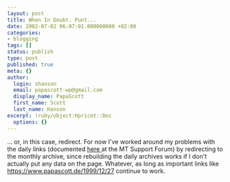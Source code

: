 ```yaml
---
layout: post
title: When In Doubt. Punt...
date: 2002-07-02 06:07:01.000000000 +02:00
categories:
- blogging
tags: []
status: publish
type: post
published: true
meta: {}
author:
  login: shanson
  email: papascott-wp@gmail.com
  display_name: PapaScott
  first_name: Scott
  last_name: Hanson
excerpt: !ruby/object:Hpricot::Doc
  options: {}
---
```

<p>... or, in this case, redirect. For now I've worked around my problems with the daily links (documented <a href="http://www.movabletype.org/support/ib3/ikonboard.cgi?s=3d211b8658daffff;act=ST;f=9;t=685">here </a>at the MT Support Forum) by redirecting to the monthly archive, since rebuilding the daily archives works if I don't actually put any data on the page. Whatever, as long as important links like <a href="https://www.papascott.de/1999/12/27">https://www.papascott.de/1999/12/27</a> continue to work.</p>
